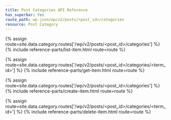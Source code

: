 ```yaml
---
title: Post Categories API Reference
has_superbar: Yes
route_path: wp-json/wp/v2/posts/<post_id>/categories
resource: Post Category
---
```


{% assign route=site.data.category.routes['/wp/v2/posts/<post_id>/categories'] %}
{% include reference-parts/list-item.html route=route %}

{% assign route=site.data.category.routes['/wp/v2/posts/<post_id>/categories/<term_id>'] %}
{% include reference-parts/get-item.html route=route %}

{% assign route=site.data.category.routes['/wp/v2/posts/<post_id>/categories'] %}
{% include reference-parts/create-item.html route=route %}

{% assign route=site.data.category.routes['/wp/v2/posts/<post_id>/categories/<term_id>'] %}
{% include reference-parts/delete-item.html route=route %}
